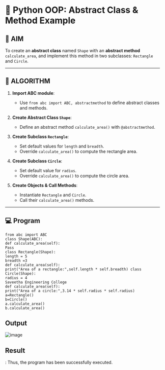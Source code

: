 # 🐍 Python OOP: Abstract Class & Method Example

## 🎯 AIM

To create an **abstract class** named `Shape` with an **abstract method** `calculate_area`, and implement this method in two subclasses: `Rectangle` and `Circle`.

---

## 🧠 ALGORITHM

1. **Import ABC module**:
   - Use `from abc import ABC, abstractmethod` to define abstract classes and methods.

2. **Create Abstract Class `Shape`**:
   - Define an abstract method `calculate_area()` with `@abstractmethod`.

3. **Create Subclass `Rectangle`**:
   - Set default values for `length` and `breadth`.
   - Override `calculate_area()` to compute the rectangle area.

4. **Create Subclass `Circle`**:
   - Set default value for `radius`.
   - Override `calculate_area()` to compute the circle area.

5. **Create Objects & Call Methods**:
   - Instantiate `Rectangle` and `Circle`.
   - Call their `calculate_area()` methods.

---

## 💻 Program
~~~
from abc import ABC
class Shape(ABC):
def calculate_area(self):
Pass
class Rectangle(Shape):
length = 5
breadth =3
def calculate_area(self):
print("Area of a rectangle:",self.length * self.breadth) class
Circle(Shape):
radius = 4
Saveetha Engineering College
def calculate_area(self):
print("Area of a circle:",3.14 * self.radius * self.radius)
a=Rectangle()
b=Circle()
a.calculate_area()
b.calculate_area()
~~~

## Output
![image](https://github.com/user-attachments/assets/b1645f78-7d1a-43bb-8d86-776922a2188d)


## Result
: Thus, the program has been successfully executed.
